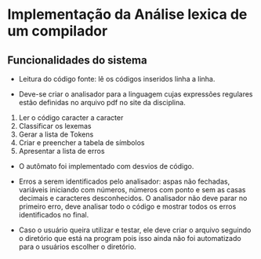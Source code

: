 # Implementação da Análise lexica de um compilador

## Funcionalidades do sistema

- Leitura do código fonte:  lê os códigos inseridos linha a linha.

- Deve-se criar o analisador para a linguagem cujas expressões regulares estão definidas no arquivo pdf no site da disciplina.
1. Ler o código caracter a caracter
2. Classificar os lexemas
3. Gerar a lista de Tokens
4. Criar e preencher a tabela de símbolos
5. Apresentar a lista de erros

- O autômato foi implementado com desvios de código.

- Erros a serem identificados pelo analisador: aspas não fechadas, variáveis iniciando com números, números com ponto e sem as casas decimais e caracteres desconhecidos. O analisador não deve parar no primeiro erro, deve analisar todo o código e mostrar todos os erros identificados no final.

- Caso o usuário queira utilizar e testar, ele deve criar o arquivo seguindo o diretório que está na program pois isso ainda não foi automatizado para o usuários escolher o diretório.
